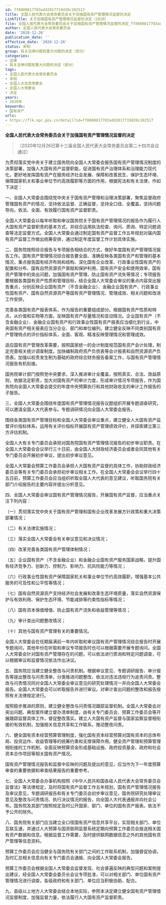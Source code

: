 ```yaml
---
id: ff8080817703add2017719d20c102517
title: 全国人民代表大会常务委员会关于加强国有资产管理情况监督的决定
LinkTitle: 关于加强国有资产管理情况监督的决定（2020）
file: 全国人民代表大会常务委员会关于加强国有资产管理情况监督的决定_ff8080817703add2017719d20c102517.docx
author: 全国人民代表大会常务委员会
date: '2020-12-26'
publication_date: ''
effective_date: '2020-12-26'
status: 未知
group: 有关法律问题和重大问题的决定（部分）
categories:
- 法律
- 有关法律问题和重大问题的决定（部分）
tags:
- 全国人民代表大会常务委员会
- 未知
- 全国人大及其常委会
- 全国人大常委会
- 决定
years:
- 2020年
keywords:
- 国有资产
urls:
- https://flk.npc.gov.cn/detail?id=ff8080817703add2017719d20c102517
---
```


**全国人民代表大会常务委员会关于加强国有资产管理情况监督的决定**

> （2020年12月26日第十三届全国人民代表大会常务委员会第二十四次会议通过）

为贯彻落实党中央关于建立国务院向全国人大常委会报告国有资产管理情况制度的决策部署，加强人大国有资产监督职能，促进国有资产治理体系和治理能力现代化，更好地发挥国有资产在服务经济社会发展、保障和改善民生、保护生态环境、保障国家机关和事业单位节约高效履职等方面的作用，根据宪法和有关法律，作如下决定：

一、全国人大常委会围绕党中央关于国有资产管理和治理决策部署，聚焦监督政府管理国有资产的情况，坚持依法监督、正确监督，坚持全口径、全覆盖，坚持问题导向，依法、全面、有效履行国有资产监督职责。

全国人大常委会以每年听取和审议国务院关于国有资产管理情况的报告作为履行人大国有资产监督职责的基本方式，并综合运用执法检查、询问、质询、特定问题调查等法定监督方式。全国人大常委会通过制定国有资产监督工作五年规划对届内国有资产监督工作做出统筹安排，通过制定年度监督工作计划具体实施。

二、国务院按照综合报告与专项报告相结合的方式，做好年度国有资产管理情况报告工作。国有资产管理情况综合报告要全面、准确反映各类国有资产和管理的基本情况，重点报告国有经济布局和结构、深化国有企业改革、行政事业性国有资产的配置和分布、国有自然资源资产禀赋和保护利用，国有资产安全和使用效率，国有资产管理中的突出问题，加强国有资产管理、防止国有资产流失等情况；专项报告要根据各类国有资产性质和管理目标，结合全国人大常委会审议的重点内容突出报告重点，分别反映企业国有资产（不含金融企业）、金融企业国有资产、行政事业性国有资产、国有自然资源资产等国有资产管理情况、管理成效、相关问题和改进工作安排。

完善各类国有资产报表体系，作为报告的重要组成部分。根据国有资产性质和特点，从价值和实物等方面，反映国有资产存量情况和变动情况。企业国有资产（不含金融企业）、金融企业国有资产和行政事业性国有资产报表应当细化到行业，中央国有资产相关报表应当分企业、部门和单位编列。建立健全反映不同类别国有资产管理特点的评价指标体系，全面、客观、精准反映管理情况和管理成效。

适应国有资产管理改革需要，按照国家统一的会计制度规范国有资产会计处理，制定完善相关统计调查制度。加快编制政府资产负债表等会计报表和自然资源资产负债表。加强以权责发生制为基础的政府综合财务报告备案工作，与国有资产管理情况报告有机衔接。

国务院审计部门按照党中央要求，深入推进审计全覆盖，按照真实、合法、效益原则，依据法定职责，加大对国有资产的审计力度，形成审计情况专项报告，作为国务院向全国人大常委会提交的年度中央预算执行和其他财政收支的审计工作报告的子报告。

三、全国人大常委会围绕年度国有资产管理情况报告议题组织开展专题调查研究，可以邀请全国人大代表参与。专题调研情况向全国人大常委会报告。

围绕各类国有资产管理目标和全国人大常委会审议重点，建立健全人大国有资产监督评价指标体系，运用有关评价指标开展国有资产管理绩效评价，并探索建立第三方评估机制。

全国人大有关专门委员会承担对国务院国有资产管理情况报告的初步审议职责。在全国人大常委会会议举行三十日前，由全国人大财政经济委员会或者会同其他有关专门委员会开展初步审议，提出初步审议意见。

全国人大常委会预算工作委员会承担人大国有资产监督的具体工作，协助财政经济委员会等有关专门委员会承担初步审议相关工作。在全国人大常委会会议举行四十五日前，预算工作委员会应当组织听取全国人大代表的意见建议，听取国务院有关部门介绍报告的主要内容并提出分析意见。

四、全国人大常委会审议国有资产管理情况报告，开展国有资产监督，应当重点关注下列内容：

（一）贯彻落实党中央关于国有资产管理和国有企业改革发展方针政策和重大决策部署情况；

（二）有关法律实施情况；

（三）落实全国人大常委会有关审议意见和决议情况；

（四）改革完善各类国有资产管理体制情况；

（五）企业国有资产（不含金融企业）和金融企业国有资产服务国家战略，提升国有经济竞争力、创新力、控制力、影响力、抗风险能力等情况；

（六）行政事业性国有资产保障国家机关和事业单位节约高效履职，增强基本公共服务的可及性和公平性等情况；

（七）国有自然资源资产支持经济社会发展和改善生态环境质量，落实自然资源保护与有效利用、保护生态环境、节能减排等约束性指标等情况；

（八）国有资本保值增值、防止国有资产流失和收益管理等情况；

（九）审计查出问题整改情况；

（十）其他与国有资产管理有关的重要情况。

全国人大常委会在任期届满前一年内听取和审议国有资产管理情况综合报告时开展专题询问，其他年份在听取和审议专项报告时也可以根据需要开展专题询问。全国人大常委会针对国有资产管理存在的问题，可以依法进行质询和特定问题调查，可以根据审议和监督情况依法作出决议。

五、国务院应当建立健全整改与问责机制。根据审议意见、专题调研报告、审计报告等提出整改与问责清单，分类推进问题整改，依法对违法违规行为追责问责。整改与问责情况同对全国人大常委会审议意见的研究处理情况一并向全国人大常委会报告。全国人大常委会可以听取报告并进行审议。对审计查出问题的整改和报告按照有关法律规定进行。

按照稳步推进的原则，建立健全整改与问责情况跟踪监督机制。全国人大常委会对突出问题、典型案件建立督办清单制度，由有关专门委员会、预算工作委员会等开展跟踪监督具体工作，督促整改落实。建立人大国有资产监督与国家监察监督相衔接的有效机制，加强相关信息共享和工作联系，推动整改问责。

六、健全国有资本经营预算管理制度，强化国有资本经营预算对国有资本的总体布局、投资运作、收益管理等的统筹约束和支撑保障作用。健全资产管理和预算管理相衔接的工作机制，全面反映预算资金形成基础设施、政府投资基金、政府和社会资本合作项目等相关国有资产情况。

国有资产管理情况报告和监督中反映的问题及提出的意见，应当作为下一年度预算审查的重要依据和审查结果报告的重要参考。

七、全国人大常委会办事机构按照《中华人民共和国各级人民代表大会常务委员会监督法》等法律规定，及时将国有资产监督工作五年规划，国有资产管理情况报告及审议意见，专题调研报告和有关专门委员会初步审议意见，国务院研究处理审议意见及整改与问责情况、执行决议情况的报告，向全国人大代表通报并向社会公布。国务院及其部门按照规定及时公开国家、部门、单位的国有资产报表。依法不予公开的除外。

八、国务院有关部门应当建立全口径国有资产信息共享平台，实现相关部门、单位互联互通，并通过人大预算与国资联网监督系统定期向预算工作委员会报送相关国有资产数据和信息。根据监督工作需要，及时提供联网数据信息之外的其他国有资产管理等信息资料。

预算工作委员会应当健全与国务院有关部门之间的工作联系机制，加强督促协调，及时汇总相关信息向有关专门委员会通报、向全国人大常委会报告。

预算工作委员会根据全国人大常委会监督发现、社会普遍反映的典型问题和案例提出建议，经全国人大常委会委员长会议专项批准，可以对相关部门、单位国有资产管理情况进行调查，各级政府和有关部门、单位应当积极协助、配合。

九、县级以上地方人大常委会结合本地实际，参照本决定建立健全国有资产管理情况监督制度，加强监督力量，依法履行人大国有资产监督职责。
